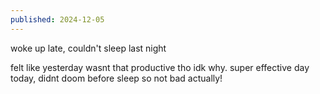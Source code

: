 ```yaml
---
published: 2024-12-05
---
```


woke up late, couldn't sleep last night

felt like yesterday wasnt that productive tho idk why. super effective day today, didnt doom before sleep so not bad actually!